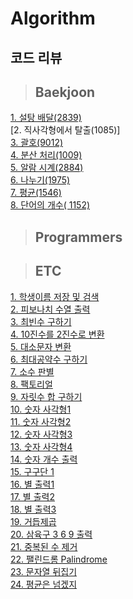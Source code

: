 # Algorithm

## 코드 리뷰
> ## Baekjoon
[1. 설탕 배달(2839)](https://hot-cheshire-a21.notion.site/13d821c78b6081ba8de4c9d2ebd34d0d?pvs=4)<br>
[2. 직사각형에서 탈출(1085)]<br>
[3. 괄호(9012)](https://hot-cheshire-a21.notion.site/13d821c78b6080e2b8c4ff5bbc6219b9?pvs=4)<br>
[4. 분산 처리(1009)](https://hot-cheshire-a21.notion.site/13d821c78b60803291abe329f082e282)<br>
[5. 알람 시계(2884)](https://hot-cheshire-a21.notion.site/13d821c78b608012a307fe52d792ab0f)<br>
[6. 나누기(1975)](https://hot-cheshire-a21.notion.site/147821c78b60806e91e2fe66df1970d6)<br>
[7. 평균(1546)](https://hot-cheshire-a21.notion.site/149821c78b60808a8048fa4e6ec0fd72)<br>
[8. 단어의 개수( 1152)](https://hot-cheshire-a21.notion.site/149821c78b60806c9070d2c250276987)<br>


> ## Programmers

> ## ETC
[1. 학생이름 저장 및 검색](https://github.com/Han00903/Algorithm/tree/master/src/ETC/one)<br>
[2. 피보나치 수열 출력](https://github.com/Han00903/Algorithm/tree/master/src/ETC/two)<br>
[3. 최빈수 구하기](https://github.com/Han00903/Algorithm/tree/master/src/ETC/three)<br>
[4. 10진수를 2진수로 변환](https://github.com/Han00903/Algorithm/tree/master/src/ETC/four)<br>
[5. 대소문자 변환](https://github.com/Han00903/Algorithm/tree/master/src/ETC/five)<br>
[6. 최대공약수 구하기](https://github.com/Han00903/Algorithm/tree/master/src/ETC/six)<br>
[7. 소수 판별](https://github.com/Han00903/Algorithm/tree/master/src/ETC/seven)<br>
[8. 팩토리얼](https://github.com/Han00903/Algorithm/tree/master/src/ETC/algo241104/one)<br>
[9. 자릿수 합 구하기](https://github.com/Han00903/Algorithm/tree/master/src/ETC/algo241104/two)<br>
[10. 숫자 사각형1](https://github.com/Han00903/Algorithm/tree/master/src/ETC/algo241105/one)<br>
[11. 숫자 사각형2](https://github.com/Han00903/Algorithm/tree/master/src/ETC/algo241105/two)<br>
[12. 숫자 사각형3](https://github.com/Han00903/Algorithm/tree/master/src/ETC/algo241106/one)<br>
[13. 숫자 사각형4](https://github.com/Han00903/Algorithm/tree/master/src/ETC/algo241106/two)<br>
[14. 숫자 개수 출력](https://github.com/Han00903/Algorithm/tree/master/src/ETC/algo241107/one)<br>
[15. 구구단 1](https://github.com/Han00903/Algorithm/tree/master/src/ETC/algo241107/two)<br>
[16. 별 출력1](https://github.com/Han00903/Algorithm/tree/master/src/ETC/algo241108/one)<br>
[17. 별 출력2](https://github.com/Han00903/Algorithm/tree/master/src/ETC/algo241108/two)<br>
[18. 별 출력3](https://github.com/Han00903/Algorithm/tree/master/src/ETC/algo241109/one)<br>
[19. 거듭제곱](https://github.com/Han00903/Algorithm/tree/master/src/ETC/algo241109/two)<br>
[20. 삼육구 3 6 9 출력](https://github.com/Han00903/Algorithm/tree/master/src/ETC/algo241110/one)<br>
[21. 중복된 수 제거](https://github.com/Han00903/Algorithm/tree/master/src/ETC/algo241111/one)<br>
[22. 팰린드롬 Palindrome](https://github.com/Han00903/Algorithm/tree/master/src/ETC/algo241111/two)<br>
[23. 문자열 뒤집기](https://github.com/Han00903/Algorithm/tree/master/src/ETC/algo241112/one)<br>
[24. 평균은 넘겠지](https://github.com/Han00903/Algorithm/tree/master/src/ETC/algo241112/two)<br>
